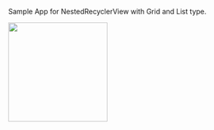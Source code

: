 Sample App for NestedRecyclerView with Grid and List type.


<img src="[https://user-images.githubusercontent.com/link-to-your-image.png](https://github.com/monikamiyani/NestedRecyclerView-With-Grid-List/assets/88763490/598eca75-ee26-4d48-844f-808fc55ffd1c" width="200" height="200" />

